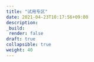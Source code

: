 ```yaml
---
title: "试用专区"
date: 2021-04-23T10:17:56+09:00
description:
_build:
 render: false 
draft: true
collapsible: true
weight: 40
---
```

